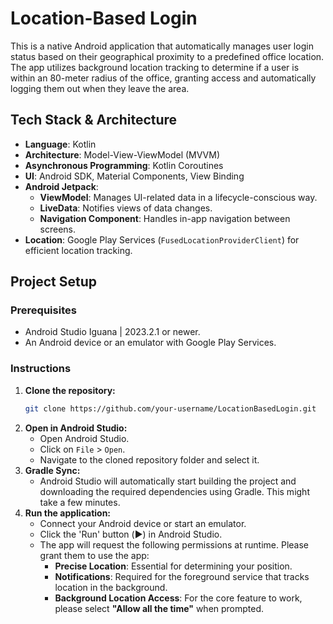 # Location-Based Login

This is a native Android application that automatically manages user login status based on their geographical proximity to a predefined office location. The app utilizes background location tracking to determine if a user is within an 80-meter radius of the office, granting access and automatically logging them out when they leave the area.

## Tech Stack & Architecture

- **Language**: Kotlin
- **Architecture**: Model-View-ViewModel (MVVM)
- **Asynchronous Programming**: Kotlin Coroutines
- **UI**: Android SDK, Material Components, View Binding
- **Android Jetpack**:
    - **ViewModel**: Manages UI-related data in a lifecycle-conscious way.
    - **LiveData**: Notifies views of data changes.
    - **Navigation Component**: Handles in-app navigation between screens.
- **Location**: Google Play Services (`FusedLocationProviderClient`) for efficient location tracking.

## Project Setup

### Prerequisites
- Android Studio Iguana | 2023.2.1 or newer.
- An Android device or an emulator with Google Play Services.

### Instructions

1.  **Clone the repository:**
    ```bash
    git clone https://github.com/your-username/LocationBasedLogin.git
    ```
2.  **Open in Android Studio:**
    - Open Android Studio.
    - Click on `File` > `Open`.
    - Navigate to the cloned repository folder and select it.
3.  **Gradle Sync:**
    - Android Studio will automatically start building the project and downloading the required dependencies using Gradle. This might take a few minutes.
4.  **Run the application:**
    - Connect your Android device or start an emulator.
    - Click the 'Run' button (▶️) in Android Studio.
    - The app will request the following permissions at runtime. Please grant them to use the app:
        - **Precise Location**: Essential for determining your position.
        - **Notifications**: Required for the foreground service that tracks location in the background.
        - **Background Location Access**: For the core feature to work, please select **"Allow all the time"** when prompted.